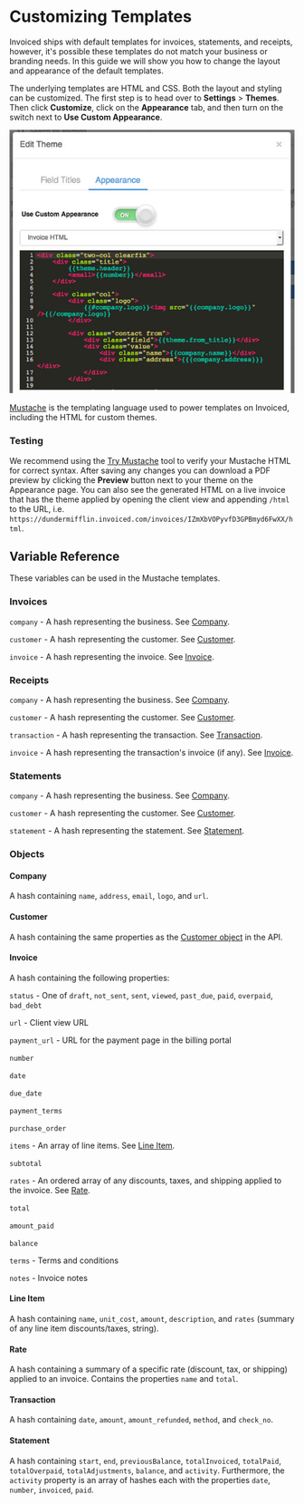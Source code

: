 # Customizing Templates

Invoiced ships with default templates for invoices, statements, and receipts, however, it's possible these templates do not match your business or branding needs. In this guide we will show you how to change the layout and appearance of the default templates.

The underlying templates are HTML and CSS. Both the layout and styling can be customized. The first step is to head over to **Settings** > **Themes**. Then click **Customize**, click on the **Appearance** tab, and then turn on the switch next to **Use Custom Appearance**.

![Customizable Invoice Templates](../img/customizable-invoice-templates.jpg)

[Mustache](https://mustache.github.io/mustache.5.html) is the templating language used to power templates on Invoiced, including the HTML for custom themes.

### Testing

We recommend using the [Try Mustache](http://trymustache.com/) tool to verify your Mustache HTML for correct syntax. After saving any changes you can download a PDF preview by clicking the **Preview** button next to your theme on the Appearance page. You can also see the generated HTML on a live invoice that has the theme applied by opening the client view and appending `/html` to the URL, i.e. `https://dundermifflin.invoiced.com/invoices/IZmXbVOPyvfD3GPBmyd6FwXX/html`.

## Variable Reference

These variables can be used in the Mustache templates.

### Invoices

`company` - A hash representing the business. See [Company](#company).

`customer` - A hash representing the customer. See [Customer](#customer).

`invoice` - A hash representing the invoice. See [Invoice](#invoice).

### Receipts

`company` - A hash representing the business. See [Company](#company).

`customer` - A hash representing the customer. See [Customer](#customer).

`transaction` - A hash representing the transaction. See [Transaction](#transaction).

`invoice` - A hash representing the transaction's invoice (if any). See [Invoice](#invoice).

### Statements

`company` - A hash representing the business. See [Company](#company).

`customer` - A hash representing the customer. See [Customer](#customer).

`statement` - A hash representing the statement. See [Statement](#statement).

### Objects

#### Company

A hash containing `name`, `address`, `email`, `logo`, and `url`.

#### Customer

A hash containing the same properties as the [Customer object](/docs/api/#customer-object) in the API.

#### Invoice

A hash containing the following properties:

`status` - One of `draft`, `not_sent`, `sent`, `viewed`, `past_due`, `paid`, `overpaid`, `bad_debt`

`url` - Client view URL

`payment_url` - URL for the payment page in the billing portal

`number`

`date`

`due_date`

`payment_terms`

`purchase_order`

`items` - An array of line items. See [Line Item](#line-item).

`subtotal`

`rates` - An ordered array of any discounts, taxes, and shipping applied to the invoice. See [Rate](#rate).

`total`

`amount_paid`

`balance`

`terms` - Terms and conditions

`notes` - Invoice notes

#### Line Item

A hash containing `name`, `unit_cost`, `amount`, `description`, and `rates` (summary of any line item discounts/taxes, string).

#### Rate

A hash containing a summary of a specific rate (discount, tax, or shipping) applied to an invoice. Contains the properties `name` and `total`.

#### Transaction

A hash containing `date`, `amount`, `amount_refunded`, `method`, and `check_no`.

#### Statement

A hash containing `start`, `end`, `previousBalance`, `totalInvoiced`, `totalPaid`, `totalOverpaid`, `totalAdjustments`, `balance`, and `activity`. Furthermore, the `activity` property is an array of hashes each with the properties `date`, `number`, `invoiced`, `paid`.